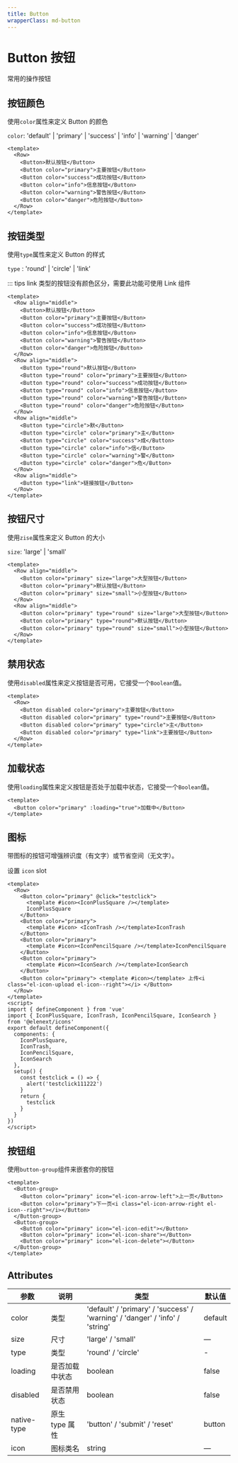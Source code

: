 ```yaml
---
title: Button
wrapperClass: md-button
---
```


# Button 按钮

常用的操作按钮

## 按钮颜色

使用`color`属性来定义 Button 的颜色

`color`: 'default' | 'primary' | 'success' | 'info' | 'warning' | 'danger'

```vue demo
<template>
  <Row>
    <Button>默认按钮</Button>
    <Button color="primary">主要按钮</Button>
    <Button color="success">成功按钮</Button>
    <Button color="info">信息按钮</Button>
    <Button color="warning">警告按钮</Button>
    <Button color="danger">危险按钮</Button>
  </Row>
</template>
```

## 按钮类型

使用`type`属性来定义 Button 的样式

`type` : 'round' | 'circle' | 'link'

::: tips link 类型的按钮没有颜色区分，需要此功能可使用 Link 组件

```vue demo
<template>
  <Row align="middle">
    <Button>默认按钮</Button>
    <Button color="primary">主要按钮</Button>
    <Button color="success">成功按钮</Button>
    <Button color="info">信息按钮</Button>
    <Button color="warning">警告按钮</Button>
    <Button color="danger">危险按钮</Button>
  </Row>
  <Row align="middle">
    <Button type="round">默认按钮</Button>
    <Button type="round" color="primary">主要按钮</Button>
    <Button type="round" color="success">成功按钮</Button>
    <Button type="round" color="info">信息按钮</Button>
    <Button type="round" color="warning">警告按钮</Button>
    <Button type="round" color="danger">危险按钮</Button>
  </Row>
  <Row align="middle">
    <Button type="circle">默</Button>
    <Button type="circle" color="primary">主</Button>
    <Button type="circle" color="success">成</Button>
    <Button type="circle" color="info">信</Button>
    <Button type="circle" color="warning">警</Button>
    <Button type="circle" color="danger">危</Button>
  </Row>
  <Row align="middle">
    <Button type="link">链接按钮</Button>
  </Row>
</template>
```

## 按钮尺寸

使用`zise`属性来定义 Button 的大小

`size`: 'large' | 'small'

```vue demo
<template>
  <Row align="middle">
    <Button color="primary" size="large">大型按钮</Button>
    <Button color="primary">默认按钮</Button>
    <Button color="primary" size="small">小型按钮</Button>
  </Row>
  <Row align="middle">
    <Button color="primary" type="round" size="large">大型按钮</Button>
    <Button color="primary" type="round">默认按钮</Button>
    <Button color="primary" type="round" size="small">小型按钮</Button>
  </Row>
</template>
```

## 禁用状态

使用`disabled`属性来定义按钮是否可用，它接受一个`Boolean`值。

```vue demo
<template>
  <Row>
    <Button disabled color="primary">主要按钮</Button>
    <Button disabled color="primary" type="round">主要按钮</Button>
    <Button disabled color="primary" type="circle">主</Button>
    <Button disabled color="primary" type="link">主要按钮</Button>
  </Row>
</template>
```

## 加载状态

使用`loading`属性来定义按钮是否处于加载中状态，它接受一个`Boolean`值。

```vue demo
<template>
  <Button color="primary" :loading="true">加载中</Button>
</template>
```

## 图标

带图标的按钮可增强辨识度（有文字）或节省空间（无文字）。

设置 `icon` slot

```vue demo
<template>
  <Row>
    <Button color="primary" @click="testclick">
      <template #icon><IconPlusSquare /></template>
      IconPlusSquare
    </Button>
    <Button color="primary">
      <template #icon> <IconTrash /></template>IconTrash
    </Button>
    <Button color="primary">
      <template #icon><IconPencilSquare /></template>IconPencilSquare
    </Button>
    <Button color="primary">
      <template #icon><IconSearch /></template>IconSearch
    </Button>
    <Button color="primary"> <template #icon></template> 上传<i class="el-icon-upload el-icon--right"></i> </Button>
  </Row>
</template>
<script>
import { defineComponent } from 'vue'
import { IconPlusSquare, IconTrash, IconPencilSquare, IconSearch } from '@elenext/icons'
export default defineComponent({
  components: {
    IconPlusSquare,
    IconTrash,
    IconPencilSquare,
    IconSearch
  },
  setup() {
    const testclick = () => {
      alert('testclick111222')
    }
    return {
      testclick
    }
  }
})
</script>
```

## 按钮组

使用`button-group`组件来嵌套你的按钮

```vue demo
<template>
  <Button-group>
    <Button color="primary" icon="el-icon-arrow-left">上一页</Button>
    <Button color="primary">下一页<i class="el-icon-arrow-right el-icon--right"></i></Button>
  </Button-group>
  <Button-group>
    <Button color="primary" icon="el-icon-edit"></Button>
    <Button color="primary" icon="el-icon-share"></Button>
    <Button color="primary" icon="el-icon-delete"></Button>
  </Button-group>
</template>
```

## Attributes

| 参数        | 说明           | 类型                                                                         | 默认值  |
| ----------- | -------------- | ---------------------------------------------------------------------------- | ------- |
| color       | 类型           | 'default' / 'primary' / 'success' / 'warning' / 'danger' / 'info' / 'string' | default |
| size        | 尺寸           | 'large' / 'small'                                                            | —       |
| type        | 类型           | 'round' / 'circle'                                                           | -       |
| loading     | 是否加载中状态 | boolean                                                                      | false   |
| disabled    | 是否禁用状态   | boolean                                                                      | false   |
| native-type | 原生 type 属性 | 'button' / 'submit' / 'reset'                                                | button  |
| icon        | 图标类名       | string                                                                       | —       |
